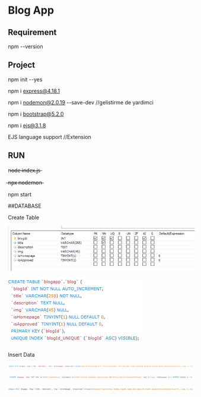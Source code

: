 # Blog App

## Requirement

npm --version

## Project

npm init --yes

npm i express@4.18.1

npm i nodemon@2.0.19 --save-dev //gelistirme de yardimci

npm i bootstrap@5.2.0

npm i ejs@3.1.8

EJS language support //Extension

## RUN

n̶o̶d̶e̶ ̶i̶n̶d̶e̶x̶.̶j̶s̶

̶n̶p̶x̶ ̶n̶o̶d̶e̶m̶o̶n̶

npm start

##DATABASE

Create Table

![Alt text](./public/images//db-images/image.png)

![Alt text](./public/images//db-images/image-1.png)

Insert Data

![Alt text](./public/images//db-images/image-2.png)

![Alt text](./public/images//db-images/image-3.png)

![Alt text](./public/images//db-images/image-4.png)
